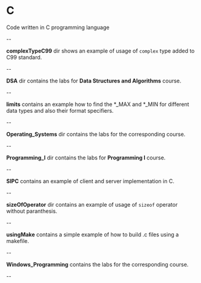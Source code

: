 C
==========

Code written in C programming language

--

**complexTypeC99** dir shows an example of usage of `complex` type added to C99 standard.

--

**DSA** dir contains the labs for **Data Structures and Algorithms** course.

--

**limits** contains an example how to find the *_MAX and *_MIN for different data types and also their format specifiers.

--

**Operating_Systems** dir contains the labs for the corresponding course.

--

**Programming_I** dir contains the labs for **Programming I** course.

--

**SIPC** contains an example of client and server implementation in C.

--

**sizeOfOperator** dir contains an example of usage of `sizeof` operator without paranthesis. 

--

**usingMake** contains a simple example of how to build .c files using a makefile.

--

**Windows_Programming** contains the labs for the corresponding course.

--

